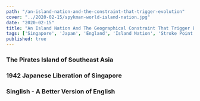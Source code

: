 ```yaml
--- 
path: "/an-island-nation-and-the-constraint-that-trigger-evolution"
cover: "../2020-02-15/spykman-world-island-nation.jpg"
date: "2020-02-15"
title: "An Island Nation And The Geographical Constraint That Trigger Evolution"
tags: ['Singapore', 'Japan', 'England', 'Island Nation', 'Stroke Point', 'Spykman World','Nicholas Spykman']  
published: true
---
```

### The Pirates Island of Southeast Asia

### 1942 Japanese Liberation of Singapore

### Singlish - A Better Version of English



